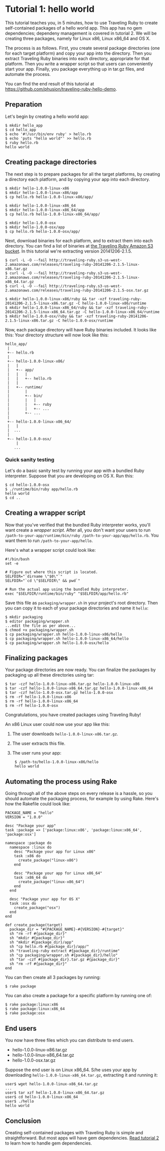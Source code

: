 # Tutorial 1: hello world

This tutorial teaches you, in 5 minutes, how to use Traveling Ruby to create self-contained packages of a hello world app. This app has no gem dependencies; dependeny management is covered in tutorial 2. We will be creating three packages, namely for Linux x86, Linux x86_64 and OS X.

The process is as follows. First, you create several package directories (one for each target platform) and copy your app into the directory. Then you extract Traveling Ruby binaries into each directory, appropriate for that platform. Then you write a wrapper script so that users can conveniently start your app. Finally, you package everything up in tar.gz files, and automate the process.

You can find the end result of this tutorial at https://github.com/phusion/traveling-ruby-hello-demo.

## Preparation

Let's begin by creating a hello world app:

    $ mkdir hello_app
    $ cd hello_app
    $ echo '#!/usr/bin/env ruby' > hello.rb
    $ echo 'puts "hello world"' >> hello.rb
    $ ruby hello.rb
    hello world

## Creating package directories

The next step is to prepare packages for all the target platforms, by creating a directory each platform, and by copying your app into each directory.

    $ mkdir hello-1.0.0-linux-x86
    $ mkdir hello-1.0.0-linux-x86/app
    $ cp hello.rb hello-1.0.0-linux-x86/app/

    $ mkdir hello-1.0.0-linux-x86_64
    $ mkdir hello-1.0.0-linux-x86_64/app
    $ cp hello.rb hello-1.0.0-linux-x86_64/app/

    $ mkdir hello-1.0.0-osx
    $ mkdir hello-1.0.0-osx/app
    $ cp hello.rb hello-1.0.0-osx/app/

Next, download binaries for each platform, and to extract them into each directory. You can find a list of binaries at [the Traveling Ruby Amazon S3 bucket](http://traveling-ruby.s3-us-west-2.amazonaws.com/list.html). In this tutorial we're extracting version 20141206-2.1.5.

    $ curl -L -O --fail http://traveling-ruby.s3-us-west-2.amazonaws.com/releases/traveling-ruby-20141206-2.1.5-linux-x86.tar.gz
    $ curl -L -O --fail http://traveling-ruby.s3-us-west-2.amazonaws.com/releases/traveling-ruby-20141206-2.1.5-linux-x86_64.tar.gz
    $ curl -L -O --fail http://traveling-ruby.s3-us-west-2.amazonaws.com/releases/traveling-ruby-20141206-2.1.5-osx.tar.gz

    $ mkdir hello-1.0.0-linux-x86/ruby && tar -xzf traveling-ruby-20141206-2.1.5-linux-x86.tar.gz -C hello-1.0.0-linux-x86/runtime
    $ mkdir hello-1.0.0-linux-x86_64/ruby && tar -xzf traveling-ruby-20141206-2.1.5-linux-x86_64.tar.gz -C hello-1.0.0-linux-x86_64/runtime
    $ mkdir hello-1.0.0-osx/ruby && tar -xzf traveling-ruby-20141206-2.1.5-linux-x86.tar.gz -C hello-1.0.0-osx/runtime

Now, each package directory will have Ruby binaries included. It looks like this:
Your directory structure will now look like this:

    hello_app/
     |
     +-- hello.rb
     |
     +-- hello-1.0.0-linux-x86/
     |   |
     |   +-- app/
     |   |   |
     |   |   +-- hello.rb
     |   |
     |   +-- runtime/
     |       |
     |       +-- bin/
     |       |   |
     |       |   +-- ruby
     |       |   +-- ...
     |       +-- ...
     |
     +-- hello-1.0.0-linux-x86_64/
     |   |
     |  ...
     |
     +-- hello-1.0.0-osx/
         |
        ...

### Quick sanity testing

Let's do a basic sanity test by running your app with a bundled Ruby interpreter. Suppose that you are developing on OS X. Run this:

    $ cd hello-1.0.0-osx
    $ ./runtime/bin/ruby app/hello.rb
    hello world
    $ cd ..

## Creating a wrapper script

Now that you've verified that the bundled Ruby interpreter works, you'll want create a *wrapper script*. After all, you don't want your users to run `/path-to-your-app/runtime/bin/ruby /path-to-your-app/app/hello.rb`. You want them to run `/path-to-your-app/hello`.

Here's what a wrapper script could look like:

    #!/bin/bash
    set -e

    # Figure out where this script is located.
    SELFDIR="`dirname \"$0\"`"
    SELFDIR="`cd \"$SELFDIR\" && pwd`"

    # Run the actual app using the bundled Ruby interpreter.
    exec "$SELFDIR/runtime/bin/ruby" "$SELFDIR/app/hello.rb"

Save this file as `packaging/wrapper.sh` in your project's root directory. Then you can copy it to each of your package directories and name it `hello`:

    $ mkdir packaging
    $ editor packaging/wrapper.sh
    ...edit the file as per above...
    $ chmod +x packaging/wrapper.sh
    $ cp packaging/wrapper.sh hello-1.0.0-linux-x86/hello
    $ cp packaging/wrapper.sh hello-1.0.0-linux-x86_64/hello
    $ cp packaging/wrapper.sh hello-1.0.0-osx/hello

## Finalizing packages

Your package directories are now ready. You can finalize the packages by packaging up all these directories using tar:

    $ tar -czf hello-1.0.0-linux-x86.tar.gz hello-1.0.0-linux-x86
    $ tar -czf hello-1.0.0-linux-x86_64.tar.gz hello-1.0.0-linux-x86_64
    $ tar -czf hello-1.0.0-osx.tar.gz hello-1.0.0-osx
    $ rm -rf hello-1.0.0-linux-x86
    $ rm -rf hello-1.0.0-linux-x86_64
    $ rm -rf hello-1.0.0-osx

Congratulations, you have created packages using Traveling Ruby!

An x86 Linux user could now use your app like this:

 1. The user downloads `hello-1.0.0-linux-x86.tar.gz`.
 2. The user extracts this file.
 3. The user runs your app:

         $ /path-to/hello-1.0.0-linux-x86/hello
         hello world

## Automating the process using Rake

Going through all of the above steps on every release is a hassle, so you should automate the packaging process, for example by using Rake. Here's how the Rakefile could look like:

    PACKAGE_NAME = "hello"
    VERSION = "1.0.0"

    desc "Package your app"
    task :package => ['package:linux:x86', 'package:linux:x86_64', 'package:osx']

    namespace :package do
      namespace :linux do
        desc "Package your app for Linux x86"
        task :x86 do
          create_package("linux-x86")
        end

        desc "Package your app for Linux x86_64"
        task :x86_64 do
          create_package("linux-x86_64")
        end
      end

      desc "Package your app for OS X"
      task :osx do
        create_package("osx")
      end
    end

    def create_package(target)
      package_dir = "#{PACKAGE_NAME}-#{VERSION}-#{target}"
      sh "rm -rf #{package_dir}"
      sh "mkdir #{package_dir}"
      sh "mkdir #{package_dir}/app"
      sh "cp hello.rb #{package_dir}/app/"
      sh "traveling-ruby extract #{package_dir}/runtime"
      sh "cp packaging/wrapper.sh #{package_dir}/hello"
      sh "tar -czf #{package_dir}.tar.gz #{package_dir}"
      sh "rm -rf #{package_dir}"
    end

You can then create all 3 packages by running:

    $ rake package

You can also create a package for a specific platform by running one of:

    $ rake package:linux:x86
    $ rake package:linux:x86_64
    $ rake package:osx

## End users

You now have three files which you can distribute to end users.

 * hello-1.0.0-linux-x86.tar.gz
 * hello-1.0.0-linux-x86_64.tar.gz
 * hello-1.0.0-osx.tar.gz

Suppose the end user is on Linux x86_64. S/he uses your app by downloading `hello-1.0.0-linux-x86_64.tar.gz`, extracting it and running it:

    user$ wget hello-1.0.0-linux-x86_64.tar.gz
    ...
    user$ tar xzf hello-1.0.0-linux-x86_64.tar.gz
    user$ cd hello-1.0.0-linux-x86_64
    user$ ./hello
    hello world

## Conclusion

Creating self-contained packages with Traveling Ruby is simple and straightforward. But most apps will have gem dependencies. [Read tutorial 2](TUTORIAL-2.md) to learn how to handle gem dependencies.

